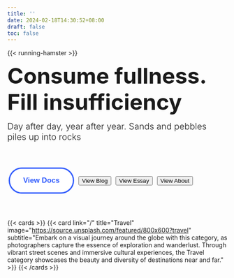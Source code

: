 ```yaml
---
title: ''
date: 2024-02-18T14:30:52+08:00
draft: false
toc: false
---
```


{{< running-hamster >}}

<font style="font-size:50px;font-weight:bold;line-height:1.2;">Consume fullness. Fill insufficiency</font>

<font style="font-size:20px;font-weight:270">Day after day, year after year. Sands and pebbles piles up into rocks</font>
    <style>
        .btn-container {
            margin-top: 50px;
            margin-bottom: 50px;
        }
        .btn-container .btn {
            display: inline-block;
            margin: 8px 3px;
        }
        .primary-button {
            width: 150px;
            height: 60px;
            color: #315cfd;
            border: 3px solid #315cfd;
            border-radius: 33px;
            transition: all 0.3s;
            cursor: pointer;
            background: white;
            font-size: 1.2em;
            font-weight: 550;
            font-family: 'Montserrat', sans-serif;
        }
        .primary-button:hover {
            background: #315cfd;
            color: white;
            font-size: 1.3em;
        }
        /**/
        .second-button {
            width: 150px;
            height: 60px;
            color: #86198f;
            border: 3px solid #86198f;
            border-radius: 33px;
            transition: all 0.3s;
            cursor: pointer;
            background: white;
            font-size: 1.2em;
            font-weight: 550;
            font-family: 'Montserrat', sans-serif;
        }
        .second-button:hover {
            background: #86198f;
            color: white;
            font-size: 1.3em;
        }
        /**/
        /**/
        .third-button {
            width: 150px;
            height: 60px;
            color: #047857;
            border: 3px solid #047857;
            border-radius: 33px;
            transition: all 0.3s;
            cursor: pointer;
            background: white;
            font-size: 1.2em;
            font-weight: 550;
            font-family: 'Montserrat', sans-serif;
        }
        .third-button:hover {
            background: #047857;
            color: white;
            font-size: 1.3em;
        }
        /**/
        .fourth-button {
            width: 150px;
            height: 60px;
            color: #ea580c;
            border: 3px solid #ea580c;
            border-radius: 33px;
            transition: all 0.3s;
            cursor: pointer;
            background: white;
            font-size: 1.2em;
            font-weight: 550;
            font-family: 'Montserrat', sans-serif;
        }
        .fourth-button:hover {
            background: #ea580c;
            color: white;
            font-size: 1.3em;
        }
        /**/
    </style>
    <div class="btn-container">
        <div class="btn"><button class="primary-button" onclick="skip('docs')">View Docs</button></div>
        <div class="btn"><button class="second-button" onclick="skip('blog')">View Blog</button></div>
        <div class="btn"><button class="third-button" onclick="skip('essay')">View Essay</button></div>
        <div class="btn"><button class="fourth-button" onclick="skip('about')">View About</button></div>
    </div>
    <script>
        function skip(path) {
            window.location.href = "/" + path
        }
    </script>
</div>

{{< cards >}}
{{< card link="/" title="Travel" image="https://source.unsplash.com/featured/800x600?travel" subtitle="Embark on a visual journey around the globe with this category, as photographers capture the essence of exploration and wanderlust. Through vibrant street scenes and immersive cultural experiences, the Travel category showcases the beauty and diversity of destinations near and far." >}}
{{< /cards >}}

<br>
<!-- {{< icon "hugo-full" >}} -->
